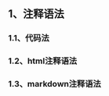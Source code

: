 ## 1、注释语法
### 1.1、代码法

<div style='display:none'>
    哈哈哈哈，看不到我的我隐藏的很深
</div>

### 1.2、html注释语法
<!--哈哈哈哈，我是注释，不会在浏览器中显示-->
### 1.3、markdown注释语法
[//]: # (注释，不会在浏览器中显示)
[^_^]: # (我是注释)
[//]: <> (我是注释)
[comment]: <> (我是注释)
